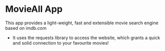 # MovieAll App

This app provides a light-weight, fast and extensible movie search engine based on imdb.com

- It uses the requests library to access the website, which grants a quick and solid connection to your favourite movies!
